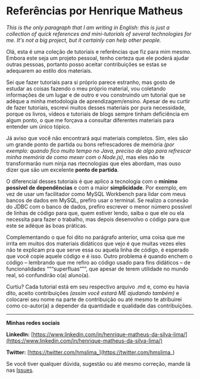 # Referências por Henrique Matheus

*This is the only paragraph that I am writing in English: this is just a collection of quick references and mini-tutorials of several technologies for me. It's not a big project, but it certainly can help other people.*

Olá, esta é uma coleção de tutoriais e referências que fiz para mim mesmo. Embora este seja um projeto pessoal, tenho certeza que ele poderá ajudar outras pessoas, portanto posso aceitar contribuições se estas se adequarem ao estilo dos materiais.

Sei que fazer tutoriais para si próprio parece estranho, mas gosto de estudar as coisas fazendo o meu próprio material, vou coletando informações de um lugar e de outro e vou construindo um tutorial que se adéque a minha metodologia de aprendizagem/ensino. Apesar de eu curtir de fazer tutoriais, escrevi muitos desses materiais por pura necessidade, porque os livros, vídeos e tutoriais de blogs sempre tinham deficiência em algum ponto, o que me forçava a consultar diferentes materiais para entender um único tópico.

Já aviso que você não encontrará aqui materiais completos. Sim, eles são um grande ponto de partida ou bons refrescadores de memória *(por exemplo: quando fico muito tempo no Java, preciso de algo para refrescar minha memória de como mexer com o Node.js)*, mas eles não te transformarão num ninja nas rtecnologias que eles abordam, mas ouso dizer que são um excelente **ponto de partida**.

O diferencial desses tutoriais é que aplico a tecnologia com o **mínimo possível de dependências** e com a maior **simplicidade**. Por exemplo, em vez de usar um facilitador como MySQL Workbench para lidar com meus bancos de dados em MySQL, prefiro usar o terminal. Se realizo a conexão do JDBC com o banco de dados, prefiro escrever o menor número possível de linhas de código para que, quem estiver lendo, saiba o que ele ou ela necessita para fazer o trabalho, mas depois desenvolvo o código para que este se adéque às boas práticas.

Complementando o que foi dito no parágrafo anterior, uma coisa que me irrita em muitos dos materiais didáticos que vejo é que muitas vezes eles não te explicam pra que serve essa ou aquela linha de código, é esperado que você copie aquele código e é isso. Outro problema é quando enchem o código – lembrando que me refiro ao código usado para fins didáticos – de funcionalidades “““superfluas”””, que apesar de terem utilidade no mundo real, só confundirão o(a) aluno(a).

Curtiu? Cada tutorial está em seu respectivo arquivo .md e, como eu havia dito, aceito contribuições *(assim você estará ME ajudando também)* e colocarei seu nome na parte de contribuição ou até mesmo te atribuirei como co-autor(a) a depender da quantidade e qualidade das contribuições.

<hr>

**Minhas redes sociais**

**LinkedIn:** [https://www.linkedin.com/in/henrique-matheus-da-silva-lima/](https://www.linkedin.com/in/henrique-matheus-da-silva-lima/)

**Twitter:** [https://twitter.com/hmslima_](https://twitter.com/hmslima_)

Se você tiver qualquer dúvida, sugestão ou até mesmo correção, mande lá nas [Issues](https://github.com/hmslima/referencias/issues).